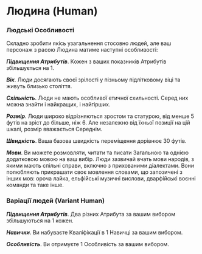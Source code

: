 # Людина (Human)

### Людські Особливості

Складно зробити якісь узагальнення стосовно людей, але ваш персонаж з расою Людина матиме наступні особливості:

***Підвищення Атрибутів***. Кожен з ваших показників Атрибутів збільшується на 1.

***Вік***. Люди досягають своєї зрілості у пізньому підлітковому віці та живуть близько століття.

***Схільність***. Люди не мають особливої етичної схильності. Серед них можна знайти і найкращих, і найгірших.

***Розмір***. Люди широко відрізняються зростом та статурою, від менше 5 футів на зріст до більше, ніж 6. Але незалежно від їхньої позиції на цій шкалі, розмір вважається Середнім.

***Швидкість***. Ваша базова швидкість переміщення дорівнює 30 футів.

***Мови***. Ви можете розмовляти, читати та писати Загальною та однією додатковою мовою на ваш вибір. Люди зазвичай вчать мови народів, з якими мають спільні справи, включно з прихованими діалектами. Вони полюбляють прикрашати своє мовлення словами, що запозичені з інших мов: ороча лайка, ельфійські музичні вислови, дварфійські воєнні команди та таке інше.


### Варіації людей (Variant Human)

***Підвищення Атрибутів***. Два різних Атрибута за вашим вибором збільшуються на 1 кожен.

***Навички***. Ви набуваєте Кваліфікації в 1 Навичці за вашим вибором.

***Особливість***. Ви отримуєте 1 Особливість за вашим вибором.